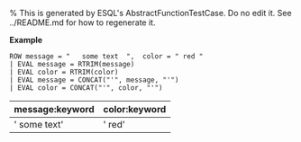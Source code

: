 % This is generated by ESQL's AbstractFunctionTestCase. Do no edit it. See ../README.md for how to regenerate it.

**Example**

```esql
ROW message = "   some text  ",  color = " red "
| EVAL message = RTRIM(message)
| EVAL color = RTRIM(color)
| EVAL message = CONCAT("'", message, "'")
| EVAL color = CONCAT("'", color, "'")
```

| message:keyword | color:keyword |
| --- | --- |
| '   some text' | ' red' |


